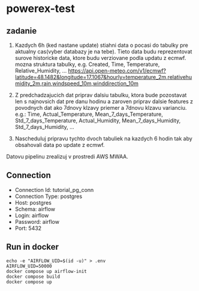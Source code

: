 # powerex-test

## zadanie

1. Kazdych 6h (ked nastane update) stiahni data o pocasi do tabulky pre aktualny cas(vyber databazy je na tebe). Tieto data budu reprezentovat surove historicke data, ktore budu verziovane podla updatu z ecmwf.
mozna struktura tabulky, e.g. Created, Time, Temperature, Relative_Humidity, ...
  https://api.open-meteo.com/v1/ecmwf?latitude=48.1482&longitude=17.1067&hourly=temperature_2m,relativehumidity_2m,rain,windspeed_10m,winddirection_10m
2. Z predchadzajucich dat priprav dalsiu tabulku, ktora bude pozostavat len s najnovsich dat pre danu hodinu a zaroven priprav dalsie features z povodnych dat ako 7dnovy klzavy priemer a 7dnovu klzavu varianciu.
e.g.:
Time, Actual_Temperature, Mean_7_days_Temperature, Std_7_days_Temperature, Actual_Humidity, Mean_7_days_Humidity, Std_7_days_Humidity, ...

3. Nascheduluj pripravu tychto dvoch tabuliek na kazdych 6 hodin tak aby obsahovali data po update z ecmwf.

Datovu pipelinu zrealizuj v prostredi AWS MWAA.


## Connection

- Connection Id: tutorial_pg_conn
- Connection Type: postgres
- Host: postgres
- Schema: airflow
- Login: airflow
- Password: airflow
- Port: 5432

## Run in docker

    echo -e "AIRFLOW_UID=$(id -u)" > .env
    AIRFLOW_UID=50000
    docker compose up airflow-init
    docker compose build
    docker compose up
